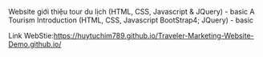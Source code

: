 Website giới thiệu tour du lịch (HTML, CSS, Javascript &amp; JQuery) - basic
A Tourism Introduction (HTML, CSS, Javascript BootStrap4; JQuery) - basic


Link WebStie:https://huytuchim789.github.io/Traveler-Marketing-Website-Demo.github.io/
